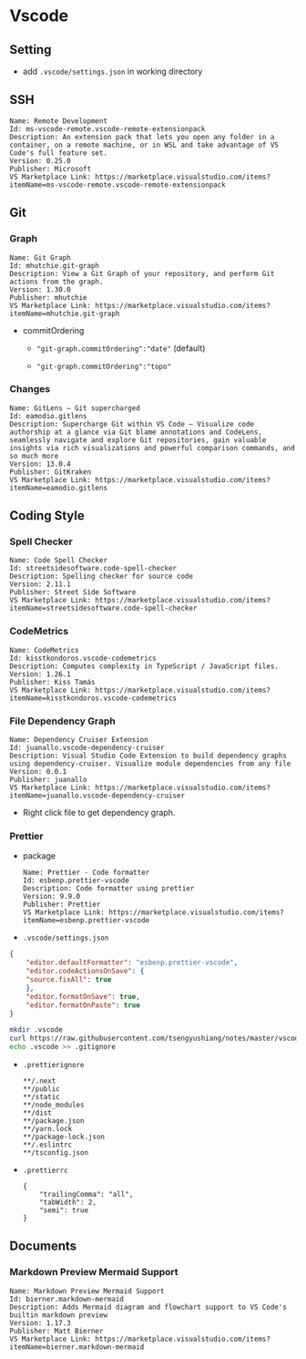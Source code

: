 # Vscode

## Setting

- add `.vscode/settings.json` in working directory

## SSH

```
Name: Remote Development
Id: ms-vscode-remote.vscode-remote-extensionpack
Description: An extension pack that lets you open any folder in a container, on a remote machine, or in WSL and take advantage of VS Code's full feature set.
Version: 0.25.0
Publisher: Microsoft
VS Marketplace Link: https://marketplace.visualstudio.com/items?itemName=ms-vscode-remote.vscode-remote-extensionpack
```

## Git 

### Graph

```
Name: Git Graph
Id: mhutchie.git-graph
Description: View a Git Graph of your repository, and perform Git actions from the graph.
Version: 1.30.0
Publisher: mhutchie
VS Marketplace Link: https://marketplace.visualstudio.com/items?itemName=mhutchie.git-graph
```

- commitOrdering

    - `"git-graph.commitOrdering":"date"` (default)

    - `"git-graph.commitOrdering":"topo"`

### Changes

```
Name: GitLens — Git supercharged
Id: eamodio.gitlens
Description: Supercharge Git within VS Code — Visualize code authorship at a glance via Git blame annotations and CodeLens, seamlessly navigate and explore Git repositories, gain valuable insights via rich visualizations and powerful comparison commands, and so much more
Version: 13.0.4
Publisher: GitKraken
VS Marketplace Link: https://marketplace.visualstudio.com/items?itemName=eamodio.gitlens
```

## Coding Style

### Spell Checker

```
Name: Code Spell Checker
Id: streetsidesoftware.code-spell-checker
Description: Spelling checker for source code
Version: 2.11.1
Publisher: Street Side Software
VS Marketplace Link: https://marketplace.visualstudio.com/items?itemName=streetsidesoftware.code-spell-checker
```

### CodeMetrics

```
Name: CodeMetrics
Id: kisstkondoros.vscode-codemetrics
Description: Computes complexity in TypeScript / JavaScript files.
Version: 1.26.1
Publisher: Kiss Tamás
VS Marketplace Link: https://marketplace.visualstudio.com/items?itemName=kisstkondoros.vscode-codemetrics
```

### File Dependency Graph

```
Name: Dependency Cruiser Extension
Id: juanallo.vscode-dependency-cruiser
Description: Visual Studio Code Extension to build dependency graphs using dependency-cruiser. Visualize module dependencies from any file
Version: 0.0.1
Publisher: juanallo
VS Marketplace Link: https://marketplace.visualstudio.com/items?itemName=juanallo.vscode-dependency-cruiser
```
- Right click file to get dependency graph.

### Prettier

- package

    ```
    Name: Prettier - Code formatter
    Id: esbenp.prettier-vscode
    Description: Code formatter using prettier
    Version: 9.9.0
    Publisher: Prettier
    VS Marketplace Link: https://marketplace.visualstudio.com/items?itemName=esbenp.prettier-vscode
    ```

- `.vscode/settings.json`

```json
{
    "editor.defaultFormatter": "esbenp.prettier-vscode",
    "editor.codeActionsOnSave": {
    "source.fixAll": true
    },
    "editor.formatOnSave": true,
    "editor.formatOnPaste": true
}
```

```bash
mkdir .vscode
curl https://raw.githubusercontent.com/tsengyushiang/notes/master/vscode/settings.json --output ./.vscode/settings.json
echo .vscode >> .gitignore
```

- `.prettierignore`

    ```
    **/.next
    **/public
    **/static
    **/node_modules
    **/dist
    **/package.json
    **/yarn.lock
    **/package-lock.json
    **/.eslintrc
    **/tsconfig.json
    ```

- `.prettierrc`

    ```
    {
        "trailingComma": "all",
        "tabWidth": 2,
        "semi": true
    }
    ```

## Documents

### Markdown Preview Mermaid Support
```
Name: Markdown Preview Mermaid Support
Id: bierner.markdown-mermaid
Description: Adds Mermaid diagram and flowchart support to VS Code's builtin markdown preview
Version: 1.17.3
Publisher: Matt Bierner
VS Marketplace Link: https://marketplace.visualstudio.com/items?itemName=bierner.markdown-mermaid
```
